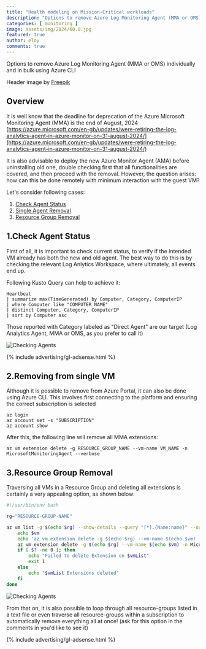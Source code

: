 ```yaml
---
title: "Health modeling on Mission-Critical workloads"
description: "Options to remove Azure Log Monitoring Agent (MMA or OMS) individually and in bulk using Azure CLI"
categories: [ monitoring ]
image: assets/img/2024/60.0.jpg
featured: true
author: eloy
comments: true
---
```


Options to remove Azure Log Monitoring Agent (MMA or OMS) individually and in bulk using Azure CLI

Header image by <a href="https://www.freepik.com/free-photo/finger-pressing-delete-key_944367.htm#fromView=search&page=1&position=0&uuid=df9eb214-de1b-4daf-83e9-4af345b38a52">Freepik</a>

## Overview

It is well know that the deadline for deprecation of the Azure Microsoft Monitoring Agent (MMA) is the end of August, 2024 [https://azure.microsoft.com/en-gb/updates/were-retiring-the-log-analytics-agent-in-azure-monitor-on-31-august-2024/](https://azure.microsoft.com/en-gb/updates/were-retiring-the-log-analytics-agent-in-azure-monitor-on-31-august-2024/)

It is also advisable to deploy the new Azure Monitor Agent (AMA) before uninstalling old one, double checking first that all functionalities are covered, and then proceed with the removal. However, the question arises: how can this be done remotely with minimum interaction with the guest VM?

Let's consider following cases:

1. [Check Agent Status](#1check-agent-status)
2. [Single Agent Removal](#2removing-from-single-vm)
3. [Resource Group Removal](#3resource-group-removal)

## 1.Check Agent Status

First of all, it is important to check current status, to verify if the intended VM already has both the new and old agent. The best way to do this is by checking the relevant Log Anlytics Workspace, where ultimately, all events end up.

Following Kusto Query can help to achieve it:

```kusto
Heartbeat
| summarize max(TimeGenerated) by Computer, Category, ComputerIP
| where Computer like "COMPUTER_NAME"
| distinct Computer, Category, ComputerIP
| sort by Computer asc
```

Those reported with Category labeled as "Direct Agent" are our target (Log Analytics Agent, MMA or OMS, as you prefer to call it)

![Checking Agents]({{site.baseurl}}/assets/img/2024/60.1.png)

{% include advertising/gl-adsense.html %}

## 2.Removing from single VM

Although it is possible to remove from Azure Portal, it can also be done using Azure CLI. This involves first connecting to the platform and ensuring the correct subscription is selected

```azurecli
az login
az account set -s "SUBSCRIPTION"
az account show
```

After this, the following line will remove all MMA extensions:

```azurecli
az vm extension delete -g RESOURCE_GROUP_NAME --vm-name VM_NAME -n MicrosoftMonitoringAgent --verbose
```

## 3.Resource Group Removal

Traversing all VMs in a Resource Group and deleting all extensions is certainly a very appealing option, as shown below:

```bash
#!/usr/bin/env bash

rg="RESOURCE-GROUP-NAME"

az vm list -g $(echo $rg) --show-details --query "[*].{Name:name}" --output tsv | while read -r vm; do
    echo $vm
    echo 'az vm extension delete -g $(echo $rg) --vm-name $(echo $vm) -n MicrosoftMonitoringAgent --verbose' 
    az vm extension delete -g $(echo $rg) --vm-name $(echo $vm) -n MicrosoftMonitoringAgent --verbose
    if [ $? -ne 0 ]; then
        echo "Failed to delete Extension on $vmList"
        exit 1
    else
        echo "$vmList Extensions deleted"
    fi        
done
```

![Checking Agents]({{site.baseurl}}/assets/img/2024/60.2.png)

From that on, it is also possible to loop through all resource-groups listed in a text file or even traverse all resource-groups within a subscription to automatically remove everything all at once! (ask for this option in the comments in you'd like to see it)

{% include advertising/gl-adsense.html %}
